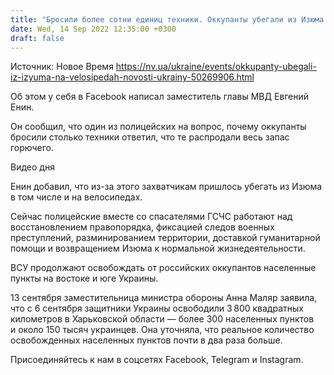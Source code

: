 ```yaml
---
title: "Бросили более сотни единиц техники. Оккупанты убегали из Изюма на велосипедах — замглавы МВД"
date: Wed, 14 Sep 2022 12:35:00 +0300
draft: false
---
```

Источник: Новое Время https://nv.ua/ukraine/events/okkupanty-ubegali-iz-izyuma-na-velosipedah-novosti-ukrainy-50269906.html


 Об этом у себя в Facebook написал заместитель главы МВД Евгений Енин.

Он сообщил, что один из полицейских на вопрос, почему оккупанты бросили столько техники ответил, что те распродали весь запас горючего.

 Видео дня   

Енин добавил, что из-за этого захватчикам пришлось убегать из Изюма в том числе и на велосипедах.

Сейчас полицейские вместе со спасателями ГСЧС работают над восстановлением правопорядка, фиксацией следов военных преступлений, разминированием территории, доставкой гуманитарной помощи и возвращением Изюма к нормальной жизнедеятельности.

ВСУ продолжают освобождать от российских оккупантов населенные пункты на востоке и юге Украины.

13 сентября заместительница министра обороны Анна Маляр заявила, что с 6 сентября защитники Украины освободили 3 800 квадратных километров в Харьковской области — более 300 населенных пунктов и около 150 тысяч украинцев. Она уточняла, что реальное количество освобожденных населенных пунктов почти в два раза больше.

Присоединяйтесь к нам в соцсетях Facebook, Telegram и Instagram.
